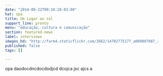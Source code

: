 ```yaml
---
date: "2014-09-22T09:18:28-03:00"
hat: opa
title: Um Lugar ao sol
support_line: pronto
menu: "educação, cultura e comunicação"
section: featured-news
label: interviews
images_hd: "http://farm4.staticflickr.com/3862/14702775177_a009807087_z.jpg"
published: false
tags: []

---
```

<p>opa daodocdncdocdodjcd dcojca jsc ajcs a</p>
